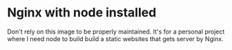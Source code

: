# Nginx with node installed

Don't rely on this image to be properly maintained. It's for a personal project where I need node to build build a static websites that gets server by Nginx.

